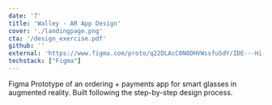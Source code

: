 ```yaml
---
date: '7'
title: 'Walley - AR App Design'
cover: './landingpage.png'
cta: '/design_exercise.pdf'
github: ''
external: 'https://www.figma.com/proto/q22DLAcC0N0DHVWssfuSdY/IDE---Hi-Fi-Prototype?page-id=0%3A1&node-id=35%3A205&starting-point-node-id=35%3A205&scaling=scale-down&show-proto-sidebar=1'
techstack: ["Figma"]
---
```

Figma Prototype of an ordering + payments app for smart glasses in augmented reality. Built following the step-by-step design process. 
